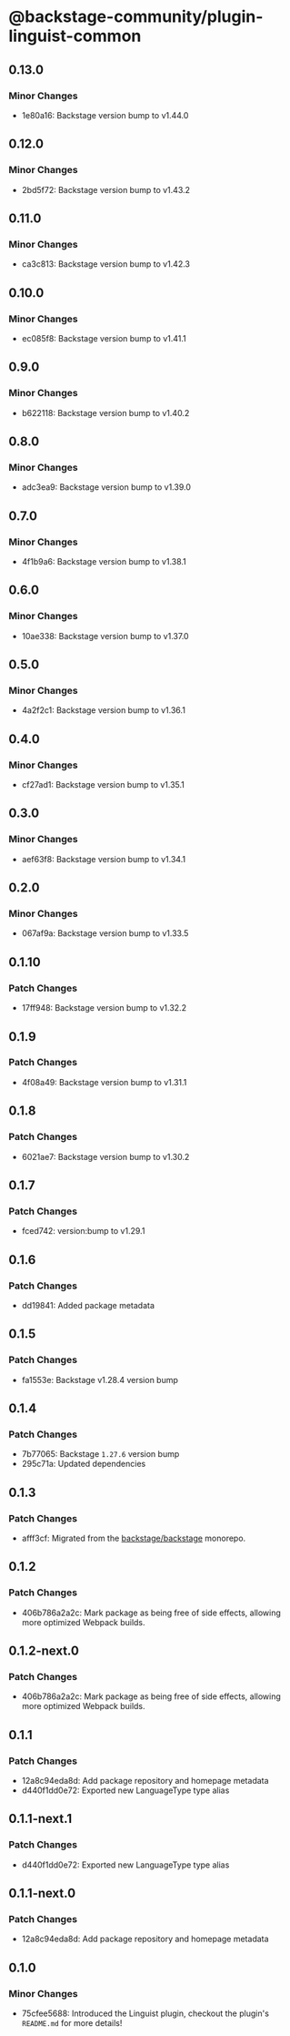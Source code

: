 # @backstage-community/plugin-linguist-common

## 0.13.0

### Minor Changes

- 1e80a16: Backstage version bump to v1.44.0

## 0.12.0

### Minor Changes

- 2bd5f72: Backstage version bump to v1.43.2

## 0.11.0

### Minor Changes

- ca3c813: Backstage version bump to v1.42.3

## 0.10.0

### Minor Changes

- ec085f8: Backstage version bump to v1.41.1

## 0.9.0

### Minor Changes

- b622118: Backstage version bump to v1.40.2

## 0.8.0

### Minor Changes

- adc3ea9: Backstage version bump to v1.39.0

## 0.7.0

### Minor Changes

- 4f1b9a6: Backstage version bump to v1.38.1

## 0.6.0

### Minor Changes

- 10ae338: Backstage version bump to v1.37.0

## 0.5.0

### Minor Changes

- 4a2f2c1: Backstage version bump to v1.36.1

## 0.4.0

### Minor Changes

- cf27ad1: Backstage version bump to v1.35.1

## 0.3.0

### Minor Changes

- aef63f8: Backstage version bump to v1.34.1

## 0.2.0

### Minor Changes

- 067af9a: Backstage version bump to v1.33.5

## 0.1.10

### Patch Changes

- 17ff948: Backstage version bump to v1.32.2

## 0.1.9

### Patch Changes

- 4f08a49: Backstage version bump to v1.31.1

## 0.1.8

### Patch Changes

- 6021ae7: Backstage version bump to v1.30.2

## 0.1.7

### Patch Changes

- fced742: version:bump to v1.29.1

## 0.1.6

### Patch Changes

- dd19841: Added package metadata

## 0.1.5

### Patch Changes

- fa1553e: Backstage v1.28.4 version bump

## 0.1.4

### Patch Changes

- 7b77065: Backstage `1.27.6` version bump
- 295c71a: Updated dependencies

## 0.1.3

### Patch Changes

- afff3cf: Migrated from the [backstage/backstage](https://github.com/backstage/backstage) monorepo.

## 0.1.2

### Patch Changes

- 406b786a2a2c: Mark package as being free of side effects, allowing more optimized Webpack builds.

## 0.1.2-next.0

### Patch Changes

- 406b786a2a2c: Mark package as being free of side effects, allowing more optimized Webpack builds.

## 0.1.1

### Patch Changes

- 12a8c94eda8d: Add package repository and homepage metadata
- d440f1dd0e72: Exported new LanguageType type alias

## 0.1.1-next.1

### Patch Changes

- d440f1dd0e72: Exported new LanguageType type alias

## 0.1.1-next.0

### Patch Changes

- 12a8c94eda8d: Add package repository and homepage metadata

## 0.1.0

### Minor Changes

- 75cfee5688: Introduced the Linguist plugin, checkout the plugin's `README.md` for more details!
